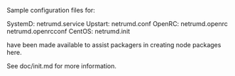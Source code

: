Sample configuration files for:

SystemD: netrumd.service
Upstart: netrumd.conf
OpenRC:  netrumd.openrc
         netrumd.openrcconf
CentOS:  netrumd.init

have been made available to assist packagers in creating node packages here.

See doc/init.md for more information.
